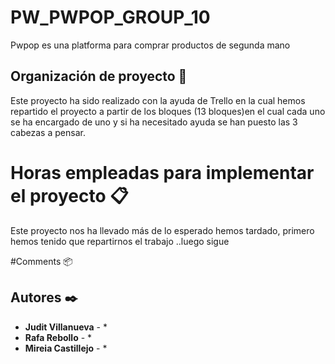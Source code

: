 # PW_PWPOP_GROUP_10

Pwpop es una platforma para comprar productos de segunda mano


## Organización de proyecto 🔧

Este proyecto ha sido realizado con la ayuda de Trello en la cual hemos repartido el proyecto a partir de los bloques 
(13 bloques)en el cual cada uno se ha encargado de uno y si ha necesitado ayuda se han puesto las 3 cabezas a pensar.


# Horas empleadas para implementar el proyecto 📋

Este proyecto nos ha llevado más de lo esperado hemos tardado, primero hemos tenido que repartirnos el trabajo ..luego sigue 

#Comments   📦

## Autores ✒️

* **Judit Villanueva** - * 
* **Rafa Rebollo** - *  
* **Mireia Castillejo** - * 

